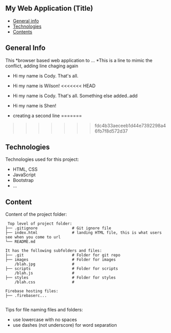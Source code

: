 ## My Web Application (Title)

* [General info](#general-info)
* [Technologies](#technologies)
* [Contents](#content)

## General Info
This *browser based web application to ...
*This is a line to mimic the conflict, adding line chaging again
* Hi my name is Cody. That's all.
* Hi my name is Wilson!
<<<<<<< HEAD

* Hi my name is Cody. That's all. Something else added..add
* Hi my name is Shen! 
* creating a second line
=======
	
>>>>>>> fdc4b33aeceeb1d44e7392298a46fb7f8d572d37
## Technologies
Technologies used for this project:
* HTML, CSS
* JavaScript
* Bootstrap 
* ...
	
## Content
Content of the project folder:

```
 Top level of project folder: 
├── .gitignore               # Git ignore file
├── index.html               # landing HTML file, this is what users see when you come to url
└── README.md

It has the following subfolders and files:
├── .git                     # Folder for git repo
├── images                   # Folder for images
    /blah.jpg                # 
├── scripts                  # Folder for scripts
    /blah.js                 # 
├── styles                   # Folder for styles
    /blah.css                # 

Firebase hosting files: 
├── .firebaserc...


```

Tips for file naming files and folders:
* use lowercase with no spaces
* use dashes (not underscore) for word separation